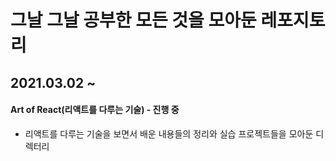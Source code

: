 # 그날 그날 공부한 모든 것을 모아둔 레포지토리

## 2021.03.02 ~

#### Art of React(리액트를 다루는 기술) - 진행 중

- 리액트를 다루는 기술을 보면서 배운 내용들의 정리와 실습 프로젝트들을 모아둔 디렉터리



